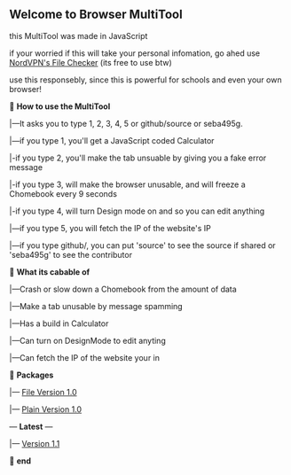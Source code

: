**Welcome to Browser MultiTool**
-

this MultiTool was made in JavaScript

if your worried if this will take your personal infomation, go ahed use [NordVPN's File Checker](https://nordvpn.com/file-checker/) (its free to use btw)

use this responsebly, since this is powerful for schools and even your own browser!

📁 **How to use the MultiTool**

|—It asks you to type 1, 2, 3, 4, 5 or github/source or seba495g.

|—if you type 1, you'll get a JavaScript coded Calculator

|-if you type 2, you'll make the tab unsuable by giving you a fake error message

|-if you type 3, will make the browser unusable, and will freeze a Chomebook every 9 seconds

|-if you type 4, will turn Design mode on and so you can edit anything

|—if you type 5, you will fetch the IP of the website's IP

|—if you type github/, you can put 'source' to see the source if shared or 'seba495g' to see the contributor

📁 **What its cabable of**

|—Crash or slow down a Chomebook from the amount of data

|—Make a tab unusable by message spamming

|—Has a build in Calculator

|—Can turn on DesignMode to edit anyting

|—Can fetch the IP of the website your in

📁 **Packages**

|— [File Version 1.0](https://github.com/sebastian-sestaliuc/MultiTool-for-browser/releases/tag/untagged-8c4b74e6065bc985a849)

|— [Plain Version 1.0](https://github.com/sebastian-sestaliuc/MultiTool-for-browser/releases/tag/untagged-f03fd2da5d5c0e3db887
)

— **Latest** —

|— [Version 1.1](https://github.com/seba495g/MultiTool-for-browser/releases/tag/untagged-732f4a7a4a032453ee55)

📁 **end**
